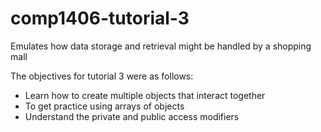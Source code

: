 # comp1406-tutorial-3
Emulates how data storage and retrieval might be handled by a shopping mall

The objectives for tutorial 3 were as follows:
 - Learn how to create multiple objects that interact together
 - To get practice using arrays of objects
 - Understand the private and public access modifiers
